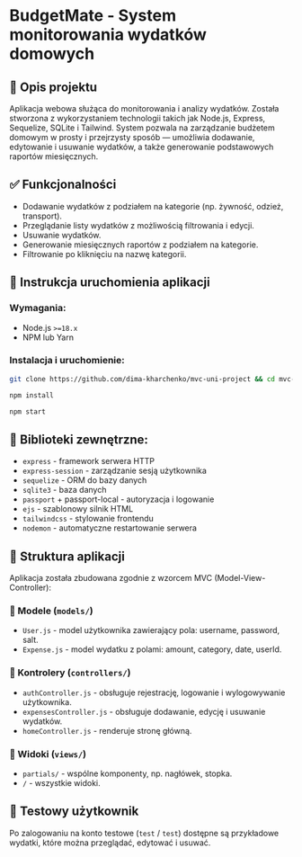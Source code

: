 # BudgetMate - System monitorowania wydatków domowych

## 📌 Opis projektu

Aplikacja webowa służąca do monitorowania i analizy wydatków. Została stworzona z wykorzystaniem technologii takich jak Node.js, Express, Sequelize, SQLite i Tailwind. System pozwala na zarządzanie budżetem domowym w prosty i przejrzysty sposób — umożliwia dodawanie, edytowanie i usuwanie wydatków, a także generowanie podstawowych raportów miesięcznych.

## ✅ Funkcjonalności

- Dodawanie wydatków z podziałem na kategorie (np. żywność, odzież, transport).
- Przeglądanie listy wydatków z możliwością filtrowania i edycji.
- Usuwanie wydatków.
- Generowanie miesięcznych raportów z podziałem na kategorie.
- Filtrowanie po kliknięciu na nazwę kategorii.

## 🚀 Instrukcja uruchomienia aplikacji

### Wymagania:
- Node.js `>=18.x`
- NPM lub Yarn

### Instalacja i uruchomienie:

```bash
git clone https://github.com/dima-kharchenko/mvc-uni-project && cd mvc-uni-project
```

```bash
npm install
```

```bash
npm start
```

## 📖 Biblioteki zewnętrzne:

- `express` - framework serwera HTTP
- `express-session` - zarządzanie sesją użytkownika
- `sequelize` - ORM do bazy danych
- `sqlite3` - baza danych
- `passport` + passport-local - autoryzacja i logowanie
- `ejs` - szablonowy silnik HTML
- `tailwindcss` - stylowanie frontendu
- `nodemon` - automatyczne restartowanie serwera

## 🧩 Struktura aplikacji
Aplikacja została zbudowana zgodnie z wzorcem MVC (Model-View-Controller):

### 📁 Modele (`models/`)
- `User.js` - model użytkownika zawierający pola: username, password, salt.
- `Expense.js` - model wydatku z polami: amount, category, date, userId.

### 📁 Kontrolery (`controllers/`)
- `authController.js` - obsługuje rejestrację, logowanie i wylogowywanie użytkownika.
- `expensesController.js` - obsługuje dodawanie, edycję i usuwanie wydatków.
- `homeController.js` - renderuje stronę główną.

### 📁 Widoki (`views/`)
- `partials/` - wspólne komponenty, np. nagłówek, stopka.
- `/` - wszystkie widoki.

## 🧪 Testowy użytkownik

Po zalogowaniu na konto testowe (`test` / `test`) dostępne są przykładowe wydatki, które można przeglądać, edytować i usuwać.
